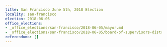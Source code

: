 ```yaml
---
title: San Francisco June 5th, 2018 Election
locality: san-francisco
election: 2018-06-05
office_elections:
- _office_elections/san-francisco/2018-06-05/mayor.md
- _office_elections/san-francisco/2018-06-05/board-of-supervisors-district-8.md
referendums: []
---
```

